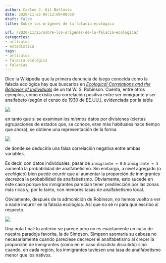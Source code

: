 ```yaml
---
author: Carlos J. Gil Bellosta
date: 2020-11-25 09:13:00+00:00
draft: false
title: Sobre los orígenes de la falacia ecológica

url: /2020/11/25/sobre-los-origenes-de-la-falacia-ecologica/
categories:
- artículos
- estadística
tags:
- artículos
- falacia ecológica
- falacias
---
```


Dice la Wikipedia que la primera denuncia de luego conocida como la falacia ecológica hay que buscarlos en _[Ecological Correlations and the Behavior of Individuals](https://academic.oup.com/ije/article/38/2/337/658252)_ de un tal W. S. Robinson. Cuenta, entre otros ejemplos, cómo existía una correlación positiva entre ser inmigrante y ser analfabeto (según el censo de 1930 de EE.UU.), evidenciada por la tabla

![](/wp-uploads/2020/11/robinson_01.png#center)

en tanto que si se examinan los _mismos_ datos por divisiones (ciertas agrupaciones de estados que, se conoce, eran más habituales hace tiempo que ahora), se obtiene una representación de la forma

![](/wp-uploads/2020/11/robinson_02.gif)

de donde se deduciría una falsa correlación negativa entre ambas variables.

Es decir, con datos individuales, pasar de `inmigrante = 0` a `inmigrante = 1` aumenta la probabilidad de analfabetismo. Sin embargo, a nivel agregado (o _ecológico_) bien puede ocurrir que al aumentar la proporción de inmigrantes decrezca la probabilidad de analfabetismo. Obviamente, esto sucede en este caso porque los inmigrantes parecían tener predilección por las zonas más ricas y, por lo tanto, con menores tasas de analfabetismo local.

Obviamente, después de la admonición de Robinson, no hemos vuelto a ver a nadie incurrir en la falacia ecológica. Así que no sé ni para qué escribo al respecto.

![](/wp-uploads/2020/11/escandalo.jpg)

Una nota final: lo anterior se parece pero no es exactamente un caso de nuestra paradoja favorita, la de Simpson. Simpson asomaría su cabeza no necesariamente cuando pareciese decrecer el analfabetismo al crecer la proporción de inmigrantes (como en el caso discutido discutido) sino cuando, en cada región, los inmigrantes tuviesen una tasa de analfabetismo menor que los nativos.




